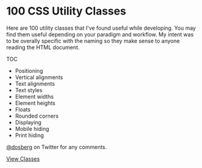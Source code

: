 # 100 CSS Utility Classes

Here are 100 utility classes that I've found useful while developing. You may find them useful depending on your paradigm and workflow. My intent was to be overally specific with the naming so they make sense to anyone reading the HTML document. 

TOC
- Positioning
- Vertical alignments	
- Text alignments
- Text styles
- Element widths
- Element heights
- Floats
- Rounded corners
- Displaying
- Mobile hiding
- Print hiding
	
<a href="http://twitter.com/dosberg">@dosberg</a> on Twitter for any comments.

<a href="https://raw.githubusercontent.com/dosberg/100-CSS-Utility-Classes/master/utilities.css">View Classes</a>
